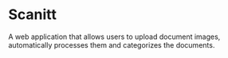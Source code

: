 # Scanitt
A web application that allows users to upload document images, automatically processes them and categorizes the documents.
